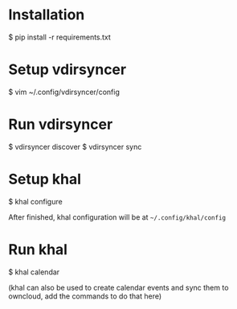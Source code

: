 # Installation

$ pip install -r requirements.txt

# Setup vdirsyncer

$ vim ~/.config/vdirsyncer/config

# Run vdirsyncer

$ vdirsyncer discover
$ vdirsyncer sync

# Setup khal

$ khal configure

After finished, khal configuration will be at `~/.config/khal/config`

# Run khal

$ khal calendar

(khal can also be used to create calendar events and sync them to owncloud, add
the commands to do that here)
